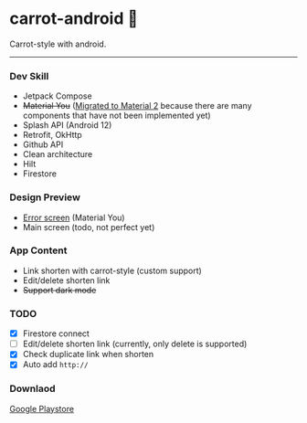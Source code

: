 # carrot-android 🥕

Carrot-style with android.

---

### Dev Skill

- Jetpack Compose
- ~~Material You~~ ([Migrated to Material 2](https://github.com/carrot-style/carrot-android/commit/4413747356c17664fe976e222288527cf61a6288) because there are many components that have not been implemented yet)
- Splash API (Android 12)
- Retrofit, OkHttp
- Github API
- Clean architecture
- Hilt
- Firestore

### Design Preview

- [Error screen](https://youtu.be/q3Hqfr9-cYw) (Material You)
- Main screen (todo, not perfect yet)

### App Content

- Link shorten with carrot-style (custom support)
- Edit/delete shorten link
- ~~Support dark mode~~

### TODO

- [x] Firestore connect
- [ ] Edit/delete shorten link (currently, only delete is supported)
- [x] Check duplicate link when shorten
- [x] Auto add `http://`

### Downlaod
[Google Playstore](https://play.google.com/store/apps/details?id=style.carrot.android)

